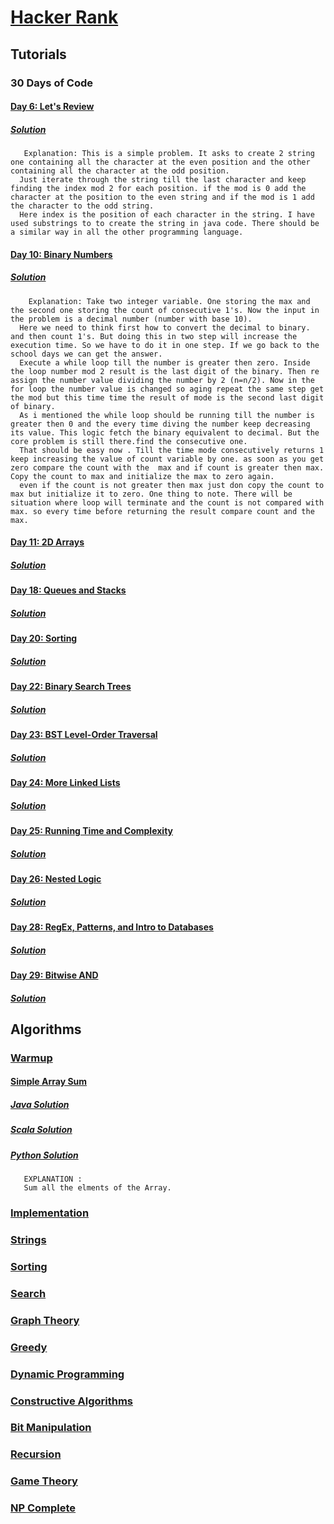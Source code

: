# [Hacker Rank](https://www.hackerrank.com/)

## Tutorials

### 30 Days of Code
        
#### [Day 6: Let's Review](https://www.hackerrank.com/challenges/30-review-loop/problem)
##### [*Solution*](https://github.com/gauravprasad/coding-challenge-hackerrank/blob/master/src/main/java/com/gprasad/hackerrank/javasol/tutorial/thirtydaysofcode/Day6LetsReview.java)
       Explanation: This is a simple problem. It asks to create 2 string one containing all the character at the even position and the other containing all the character at the odd position. 
      Just iterate through the string till the last character and keep finding the index mod 2 for each position. if the mod is 0 add the character at the position to the even string and if the mod is 1 add the character to the odd string. 
      Here index is the position of each character in the string. I have used substrings to to create the string in java code. There should be a similar way in all the other programming language.
     
#### [Day 10: Binary Numbers](https://www.hackerrank.com/challenges/30-binary-numbers/problem)
##### [*Solution*](https://github.com/gauravprasad/coding-challenge-hackerrank/blob/master/src/main/java/com/gprasad/hackerrank/javasol/tutorial/thirtydaysofcode/Day10BinaryNumbers.java)
        Explanation: Take two integer variable. One storing the max and the second one storing the count of consecutive 1's. Now the input in the problem is a decimal number (number with base 10). 
      Here we need to think first how to convert the decimal to binary. and then count 1's. But doing this in two step will increase the execution time. So we have to do it in one step. If we go back to the school days we can get the answer.
      Execute a while loop till the number is greater then zero. Inside the loop number mod 2 result is the last digit of the binary. Then re assign the number value dividing the number by 2 (n=n/2). Now in the for loop the number value is changed so aging repeat the same step get the mod but this time time the result of mode is the second last digit of binary.
      As i mentioned the while loop should be running till the number is greater then 0 and the every time diving the number keep decreasing its value. This logic fetch the binary equivalent to decimal. But the core problem is still there.find the consecutive one.
      That should be easy now . Till the time mode consecutively returns 1 keep increasing the value of count variable by one. as soon as you get zero compare the count with the  max and if count is greater then max. Copy the count to max and initialize the max to zero again.
      even if the count is not greater then max just don copy the count to max but initialize it to zero. One thing to note. There will be situation where loop will terminate and the count is not compared with max. so every time before returning the result compare count and the max. 
    
#### [Day 11: 2D Arrays](https://www.hackerrank.com/challenges/30-2d-arrays/problem)
##### [*Solution*](https://github.com/gauravprasad/coding-challenge-hackerrank/blob/master/src/main/java/com/gprasad/hackerrank/javasol/tutorial/thirtydaysofcode/Day112DArrays.java)

#### [Day 18: Queues and Stacks](https://www.hackerrank.com/challenges/30-queues-stacks/problem)
##### [*Solution*](https://github.com/gauravprasad/coding-challenge-hackerrank/blob/master/src/main/java/com/gprasad/hackerrank/javasol/tutorial/thirtydaysofcode/Day18QueuesandStacks.java) 

#### [Day 20: Sorting](https://www.hackerrank.com/challenges/30-sorting/problem)
##### [*Solution*](https://github.com/gauravprasad/coding-challenge-hackerrank/blob/master/src/main/java/com/gprasad/hackerrank/javasol/tutorial/thirtydaysofcode/Day18QueuesandStacks.java)

#### [Day 22: Binary Search Trees](https://www.hackerrank.com/challenges/30-binary-search-trees/problem)
##### [*Solution*](https://github.com/gauravprasad/coding-challenge-hackerrank/blob/master/src/main/java/com/gprasad/hackerrank/javasol/tutorial/thirtydaysofcode/Day22BinarySearchTrees.java)

#### [Day 23: BST Level-Order Traversal](https://www.hackerrank.com/challenges/30-binary-trees/problem)
##### [*Solution*](https://github.com/gauravprasad/coding-challenge-hackerrank/blob/master/src/main/java/com/gprasad/hackerrank/javasol/tutorial/thirtydaysofcode/Day23BSTLevelOrderTraversal.java)

#### [Day 24: More Linked Lists](https://www.hackerrank.com/challenges/30-linked-list-deletion/problem)
##### [*Solution*](https://github.com/gauravprasad/coding-challenge-hackerrank/blob/master/src/main/java/com/gprasad/hackerrank/javasol/tutorial/thirtydaysofcode/Day24MoreLinkedLists.java)

#### [Day 25: Running Time and Complexity](https://www.hackerrank.com/challenges/30-running-time-and-complexity/problem)
##### [*Solution*](https://github.com/gauravprasad/coding-challenge-hackerrank/blob/master/src/main/java/com/gprasad/hackerrank/javasol/tutorial/thirtydaysofcode/Day25RunningTimeAndComplexity.java)

#### [Day 26: Nested Logic](https://www.hackerrank.com/challenges/30-nested-logic/problem)
##### [*Solution*](https://github.com/gauravprasad/coding-challenge-hackerrank/blob/master/src/main/java/com/gprasad/hackerrank/javasol/tutorial/thirtydaysofcode/Day26NestedLogic.java)

#### [Day 28: RegEx, Patterns, and Intro to Databases](https://www.hackerrank.com/challenges/30-regex-patterns/problem)
##### [*Solution*](https://github.com/gauravprasad/coding-challenge-hackerrank/blob/master/src/main/java/com/gprasad/hackerrank/javasol/tutorial/thirtydaysofcode/Day28RegExPatternsAndIntroToDatabases.java)

#### [Day 29: Bitwise AND](https://www.hackerrank.com/challenges/30-bitwise-and/problem)
##### [*Solution*](https://github.com/gauravprasad/coding-challenge-hackerrank/blob/master/src/main/java/com/gprasad/hackerrank/javasol/tutorial/thirtydaysofcode/Day29BitwiseAND.java)


## Algorithms

### [Warmup](https://www.hackerrank.com/domains/algorithms/warmup)

#### [Simple Array Sum](https://www.hackerrank.com/challenges/simple-array-sum)
##### [*Java Solution*](https://github.com/gauravprasad/coding-challenge-hackerrank/blob/master/src/main/java/com/gprasad/hackerrank/javasol/algo/warmup/SimpleArraySum.java)
##### [*Scala Solution*](https://github.com/gauravprasad/coding-challenge-hackerrank/blob/master/src/main/scala/com/gprasad/hackerrank/scalasol/algo/warmup/SimpleArraySum.scala)
##### [*Python Solution*](https://github.com/gauravprasad/coding-challenge-hackerrank/blob/master/src/main/python/com/gprasad/hackerrank/py/algo/warmup/SimpleArraySum.py)
       EXPLANATION :
       Sum all the elments of the Array.

### [Implementation](https://www.hackerrank.com/domains/algorithms/implementation)
### [Strings](https://www.hackerrank.com/domains/algorithms/strings)
### [Sorting](https://www.hackerrank.com/domains/algorithms/arrays-and-sorting)
### [Search](https://www.hackerrank.com/domains/algorithms/search)
### [Graph Theory](https://www.hackerrank.com/domains/algorithms/graph-theory)
### [Greedy](https://www.hackerrank.com/domains/algorithms/greedy)
### [Dynamic Programming](https://www.hackerrank.com/domains/algorithms/dynamic-programming)
### [Constructive Algorithms](https://www.hackerrank.com/domains/algorithms/constructive-algorithms)
### [Bit Manipulation](https://www.hackerrank.com/domains/algorithms/bit-manipulation)
### [Recursion](https://www.hackerrank.com/domains/algorithms/recursion)
### [Game Theory](https://www.hackerrank.com/domains/algorithms/game-theory)
### [NP Complete](https://www.hackerrank.com/domains/algorithms/np-complete-problems)
